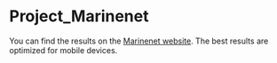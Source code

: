 # Project_Marinenet

You can find the results on the [Marinenet website](https://marinenet.netlify.app/). The best results are optimized for mobile devices.

